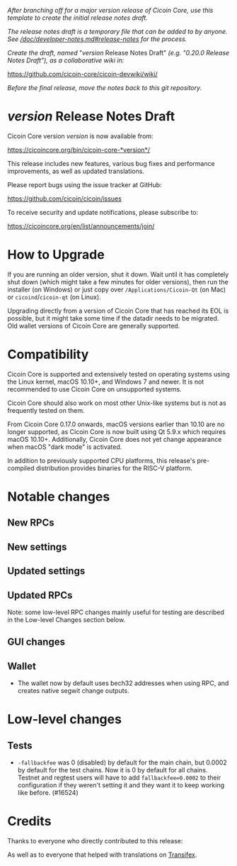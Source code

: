 *After branching off for a major version release of Cicoin Core, use this
template to create the initial release notes draft.*

*The release notes draft is a temporary file that can be added to by anyone. See
[/doc/developer-notes.md#release-notes](/doc/developer-notes.md#release-notes)
for the process.*

*Create the draft, named* "*version* Release Notes Draft"
*(e.g. "0.20.0 Release Notes Draft"), as a collaborative wiki in:*

https://github.com/cicoin-core/cicoin-devwiki/wiki/

*Before the final release, move the notes back to this git repository.*

*version* Release Notes Draft
===============================

Cicoin Core version *version* is now available from:

  <https://cicoincore.org/bin/cicoin-core-*version*/>

This release includes new features, various bug fixes and performance
improvements, as well as updated translations.

Please report bugs using the issue tracker at GitHub:

  <https://github.com/cicoin/cicoin/issues>

To receive security and update notifications, please subscribe to:

  <https://cicoincore.org/en/list/announcements/join/>

How to Upgrade
==============

If you are running an older version, shut it down. Wait until it has completely
shut down (which might take a few minutes for older versions), then run the
installer (on Windows) or just copy over `/Applications/Cicoin-Qt` (on Mac)
or `cicoind`/`cicoin-qt` (on Linux).

Upgrading directly from a version of Cicoin Core that has reached its EOL is
possible, but it might take some time if the datadir needs to be migrated. Old
wallet versions of Cicoin Core are generally supported.

Compatibility
==============

Cicoin Core is supported and extensively tested on operating systems using
the Linux kernel, macOS 10.10+, and Windows 7 and newer. It is not recommended
to use Cicoin Core on unsupported systems.

Cicoin Core should also work on most other Unix-like systems but is not
as frequently tested on them.

From Cicoin Core 0.17.0 onwards, macOS versions earlier than 10.10 are no
longer supported, as Cicoin Core is now built using Qt 5.9.x which requires
macOS 10.10+. Additionally, Cicoin Core does not yet change appearance when
macOS "dark mode" is activated.

In addition to previously supported CPU platforms, this release's pre-compiled
distribution provides binaries for the RISC-V platform.

Notable changes
===============

New RPCs
--------

New settings
------------

Updated settings
----------------

Updated RPCs
------------

Note: some low-level RPC changes mainly useful for testing are described in the
Low-level Changes section below.

GUI changes
-----------

Wallet
------

- The wallet now by default uses bech32 addresses when using RPC, and creates native segwit change outputs.

Low-level changes
=================

Tests
-----

- `-fallbackfee` was 0 (disabled) by default for the main chain, but 0.0002 by default for the test chains. Now it is 0
  by default for all chains. Testnet and regtest users will have to add `fallbackfee=0.0002` to their configuration if
  they weren't setting it and they want it to keep working like before. (#16524)

Credits
=======

Thanks to everyone who directly contributed to this release:


As well as to everyone that helped with translations on
[Transifex](https://www.transifex.com/cicoin/cicoin/).

